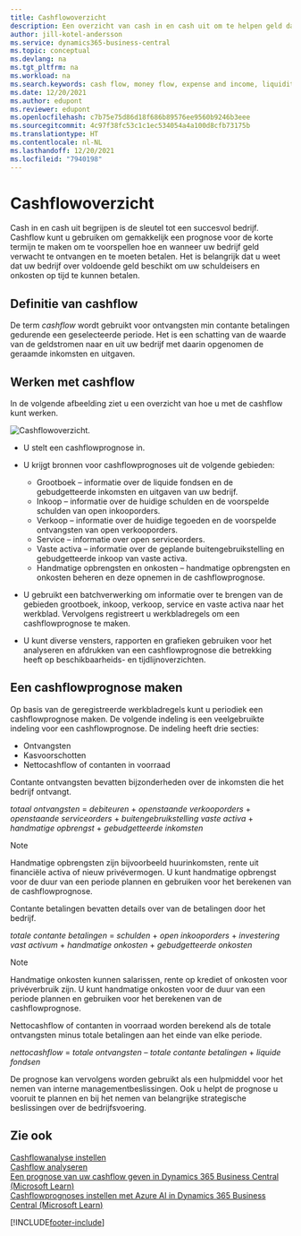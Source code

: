 ```yaml
---
title: Cashflowoverzicht
description: Een overzicht van cash in en cash uit om te helpen geld dat zal worden ontvangen en uitbetaald te voorspellen.
author: jill-kotel-andersson
ms.service: dynamics365-business-central
ms.topic: conceptual
ms.devlang: na
ms.tgt_pltfrm: na
ms.workload: na
ms.search.keywords: cash flow, money flow, expense and income, liquidity, cash receipts minus cash payments
ms.date: 12/20/2021
ms.author: edupont
ms.reviewer: edupont
ms.openlocfilehash: c7b75e75d86d18f686b89576ee9560b9246b3eee
ms.sourcegitcommit: 4c97f38fc53c1c1ec534054a4a100d8cfb73175b
ms.translationtype: HT
ms.contentlocale: nl-NL
ms.lasthandoff: 12/20/2021
ms.locfileid: "7940198"
---
```

# <a name="cash-flow-overview"></a>Cashflowoverzicht

Cash in en cash uit begrijpen is de sleutel tot een succesvol bedrijf. Cashflow kunt u gebruiken om gemakkelijk een prognose voor de korte termijn te maken om te voorspellen hoe en wanneer uw bedrijf geld verwacht te ontvangen en te moeten betalen. Het is belangrijk dat u weet dat uw bedrijf over voldoende geld beschikt om uw schuldeisers en onkosten op tijd te kunnen betalen.

## <a name="definition-of-cash-flow"></a>Definitie van cashflow

De term *cashflow* wordt gebruikt voor ontvangsten min contante betalingen gedurende een geselecteerde periode. Het is een schatting van de waarde van de geldstromen naar en uit uw bedrijf met daarin opgenomen de geraamde inkomsten en uitgaven.

## <a name="work-with-cash-flow"></a>Werken met cashflow

In de volgende afbeelding ziet u een overzicht van hoe u met de cashflow kunt werken.

![Cashflowoverzicht.](media/finance_cash_flow_overview.png "Cashflowoverzicht")

- U stelt een cashflowprognose in.  

- U krijgt bronnen voor cashflowprognoses uit de volgende gebieden:  

  - Grootboek – informatie over de liquide fondsen en de gebudgetteerde inkomsten en uitgaven van uw bedrijf.  
  - Inkoop – informatie over de huidige schulden en de voorspelde schulden van open inkooporders.  
  - Verkoop – informatie over de huidige tegoeden en de voorspelde ontvangsten van open verkooporders.  
  - Service – informatie over open serviceorders.  
  - Vaste activa – informatie over de geplande buitengebruikstelling en gebudgetteerde inkoop van vaste activa.  
  - Handmatige opbrengsten en onkosten – handmatige opbrengsten en onkosten beheren en deze opnemen in de cashflowprognose.  
- U gebruikt een batchverwerking om informatie over te brengen van de gebieden grootboek, inkoop, verkoop, service en vaste activa naar het werkblad. Vervolgens registreert u werkbladregels om een cashflowprognose te maken.  
- U kunt diverse vensters, rapporten en grafieken gebruiken voor het analyseren en afdrukken van een cashflowprognose die betrekking heeft op beschikbaarheids- en tijdlijnoverzichten.  

## <a name="making-a-cash-flow-forecast"></a>Een cashflowprognose maken

Op basis van de geregistreerde werkbladregels kunt u periodiek een cashflowprognose maken. De volgende indeling is een veelgebruikte indeling voor een cashflowprognose. De indeling heeft drie secties:

  - Ontvangsten  
  - Kasvoorschotten  
  - Nettocashflow of contanten in voorraad  

Contante ontvangsten bevatten bijzonderheden over de inkomsten die het bedrijf ontvangt.

*totaal ontvangsten* = *debiteuren* + *openstaande verkooporders* + *openstaande serviceorders* + *buitengebruikstelling vaste activa* + *handmatige opbrengst* + *gebudgetteerde inkomsten*

> [!NOTE]
> Handmatige opbrengsten zijn bijvoorbeeld huurinkomsten, rente uit financiële activa of nieuw privévermogen. U kunt handmatige opbrengst voor de duur van een periode plannen en gebruiken voor het berekenen van de cashflowprognose.

Contante betalingen bevatten details over van de betalingen door het bedrijf.

*totale contante betalingen* = *schulden* + *open inkooporders* + *investering vast activum* + *handmatige onkosten* + *gebudgetteerde onkosten*

> [!NOTE]
> Handmatige onkosten kunnen salarissen, rente op krediet of onkosten voor privéverbruik zijn. U kunt handmatige onkosten voor de duur van een periode plannen en gebruiken voor het berekenen van de cashflowprognose.

Nettocashflow of contanten in voorraad worden berekend als de totale ontvangsten minus totale betalingen aan het einde van elke periode.

*nettocashflow* = *totale ontvangsten* – *totale contante betalingen* + *liquide fondsen*

De prognose kan vervolgens worden gebruikt als een hulpmiddel voor het nemen van interne managementbeslissingen. Ook u helpt de prognose u vooruit te plannen en bij het nemen van belangrijke strategische beslissingen over de bedrijfsvoering.

## <a name="see-also"></a>Zie ook

[Cashflowanalyse instellen](finance-setup-cash-flow-analyses.md)  
[Cashflow analyseren](finance-analyze-cash-flow.md)  
[Een prognose van uw cashflow geven in Dynamics 365 Business Central (Microsoft Learn)](/learn/modules/forecast-cash-flow-dynamics-365-business-central/index)  
[Cashflowprognoses instellen met Azure AI in Dynamics 365 Business Central (Microsoft Learn)](/learn/modules/setup-cash-flow-forecasts/)  

[!INCLUDE[footer-include](includes/footer-banner.md)]

